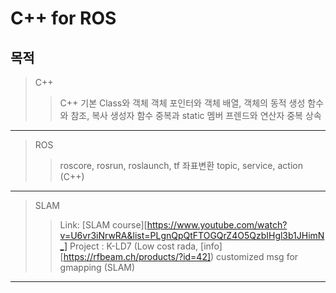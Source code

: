 C++ for ROS
=============
목적
------------
> C++
>	> C++ 기본
>   > Class와 객체
>   > 객체 포인터와 객체 배열, 객체의 동적 생성
>   > 함수와 참조, 복사 생성자
>   > 함수 중복과 static 멤버
>   > 프렌드와 연산자 중복
>   > 상속
----
> ROS
>   > roscore, rosrun, roslaunch, tf 좌표변환
>   > topic, service, action (C++)
----
> SLAM
>   > Link: [SLAM course][https://www.youtube.com/watch?v=U6vr3iNrwRA&list=PLgnQpQtFTOGQrZ4O5QzbIHgl3b1JHimN_]
>   > Project : K-LD7 (Low cost rada, [info][https://rfbeam.ch/products/?id=42]) customized msg for gmapping (SLAM)
---
